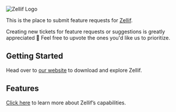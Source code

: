 ![Zellif Logo](https://github.com/Trikooo/zellif-issues/blob/main/zellif.png?raw=true)

This is the place to submit feature requests for [Zellif](https://zellif.com).

Creating new tickets for feature requests or suggestions is greatly appreciated 🙂 Feel free to upvote the ones you'd like us to prioritize.

## Getting Started

Head over to [our website](https://zellif.com) to download and explore Zellif.

## Features

[Click here](https://zellif.com/features) to learn more about Zellif’s capabilities.
